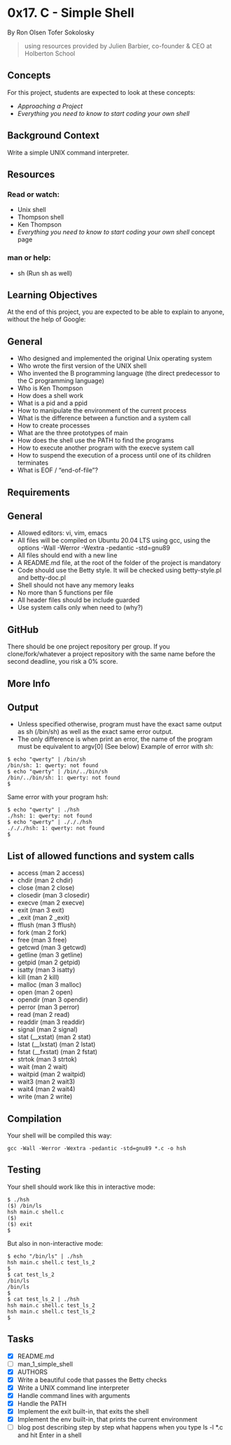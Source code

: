 # 0x17. C - Simple Shell

By Ron Olsen Tofer Sokolosky
> using resources provided by Julien Barbier, co-founder & CEO at Holberton School
## Concepts
For this project, students are expected to look at these concepts:

- *Approaching a Project*
- *Everything you need to know to start coding your own shell*
## Background Context
Write a simple UNIX command interpreter.


## Resources
### Read or watch:

- Unix shell
- Thompson shell
- Ken Thompson
- *Everything you need to know to start coding your own shell* concept page
### man or help:
- sh (Run sh as well)
## Learning Objectives
At the end of this project, you are expected to be able to explain to anyone, without the help of Google:

## General
- Who designed and implemented the original Unix operating system
- Who wrote the first version of the UNIX shell
- Who invented the B programming language (the direct predecessor to the C programming language)
- Who is Ken Thompson
- How does a shell work
- What is a pid and a ppid
- How to manipulate the environment of the current process
- What is the difference between a function and a system call
- How to create processes
- What are the three prototypes of main
- How does the shell use the PATH to find the programs
- How to execute another program with the execve system call
- How to suspend the execution of a process until one of its children terminates
- What is EOF / “end-of-file”?
## Requirements
## General
- Allowed editors: vi, vim, emacs
- All files will be compiled on Ubuntu 20.04 LTS using gcc, using the options -Wall -Werror -Wextra -pedantic -std=gnu89
- All files should end with a new line
- A README.md file, at the root of the folder of the project is mandatory
- Code should use the Betty style. It will be checked using betty-style.pl and betty-doc.pl
- Shell should not have any memory leaks
- No more than 5 functions per file
- All header files should be include guarded
- Use system calls only when need to (why?)
## GitHub
There should be one project repository per group. If you clone/fork/whatever a project repository with the same name before the second deadline, you risk a 0% score.

## More Info
## Output
- Unless specified otherwise, program must have the exact same output as sh (/bin/sh) as well as the exact same error output.
- The only difference is when print an error, the name of the program must be equivalent to argv[0] (See below)
Example of error with sh:
```
$ echo "qwerty" | /bin/sh
/bin/sh: 1: qwerty: not found
$ echo "qwerty" | /bin/../bin/sh
/bin/../bin/sh: 1: qwerty: not found
$
```
Same error with your program hsh:
```
$ echo "qwerty" | ./hsh
./hsh: 1: qwerty: not found
$ echo "qwerty" | ./././hsh
./././hsh: 1: qwerty: not found
$
```
## List of allowed functions and system calls
- access (man 2 access)
- chdir (man 2 chdir)
- close (man 2 close)
- closedir (man 3 closedir)
- execve (man 2 execve)
- exit (man 3 exit)
- _exit (man 2 _exit)
- fflush (man 3 fflush)
- fork (man 2 fork)
- free (man 3 free)
- getcwd (man 3 getcwd)
- getline (man 3 getline)
- getpid (man 2 getpid)
- isatty (man 3 isatty)
- kill (man 2 kill)
- malloc (man 3 malloc)
- open (man 2 open)
- opendir (man 3 opendir)
- perror (man 3 perror)
- read (man 2 read)
- readdir (man 3 readdir)
- signal (man 2 signal)
- stat (__xstat) (man 2 stat)
- lstat (__lxstat) (man 2 lstat)
- fstat (__fxstat) (man 2 fstat)
- strtok (man 3 strtok)
- wait (man 2 wait)
- waitpid (man 2 waitpid)
- wait3 (man 2 wait3)
- wait4 (man 2 wait4)
- write (man 2 write)
## Compilation
Your shell will be compiled this way:
``` 
gcc -Wall -Werror -Wextra -pedantic -std=gnu89 *.c -o hsh
```
## Testing
Your shell should work like this in interactive mode:
```
$ ./hsh
($) /bin/ls
hsh main.c shell.c
($)
($) exit
$
```
But also in non-interactive mode:
```
$ echo "/bin/ls" | ./hsh
hsh main.c shell.c test_ls_2
$
$ cat test_ls_2
/bin/ls
/bin/ls
$
$ cat test_ls_2 | ./hsh
hsh main.c shell.c test_ls_2
hsh main.c shell.c test_ls_2
$
```
## Tasks
- [x] README.md
- [ ] man\_1\_simple\_shell
- [x] AUTHORS
- [x] Write a beautiful code that passes the Betty checks
- [x] Write a UNIX command line interpreter
- [x] Handle command lines with arguments
- [x] Handle the PATH
- [x] Implement the exit built-in, that exits the shell
- [x] Implement the env built-in, that prints the current environment
- [ ] blog post describing step by step what happens when you type ls -l *.c and hit Enter in a shell 
